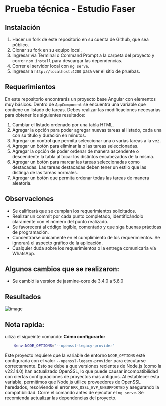 # Prueba técnica - Estudio Faser
## Instalación
1. Hacer un fork de este repositorio en su cuenta de Github, que sea público.
2. Clonar su fork en su equipo local.
3. Ingresar vía Terminal o Command Prompt a la carpeta del proyecto y correr `npm install` para descargar las dependencias.
4. Correr el servidor local con `ng serve`.
5. Ingresar a `http://localhost:4200` para ver el sitio de pruebas.
## Requerimientos
En este repositorio encontrarás un proyecto base Angular con elementos muy básicos. Dentro de `AppComponent` se encuentra una variable que contiene un listado de tareas. Debes realizar las modificaciones necesarias para obtener los siguientes resultados:
1. Cambiar el listado ordenado por una tabla HTML.
2. Agregar la opción para poder agregar nuevas tareas al listado, cada una con su título y duración en minutos.
3. Agregar un control que permita seleccionar una o varias tareas a la vez.
4. Agregar un botón para eliminar la o las tareas seleccionadas.
5. Agregar la opción de poder ordenar de manera ascendente o descendente la tabla al tocar los distintos encabezados de la misma.
6. Agregar un botón para marcar las tareas seleccionadas como destacadas. Las tareas destacadas deben tener un estilo que las distinga de las tareas normales.
7. Agregar un botón que permita ordenar todas las tareas de manera aleatoria.
## Observaciones
- Se calificará que se cumplan los requerimientos solicitados.
- Realizar un commit por cada punto completado, identificándolo claramente con el número del punto realizado.
- Se favorecerá al código legible, comentado y que siga buenas prácticas de programación.
- Concentrarse únicamente en el cumplimiento de los requerimientos. Se ignorará el aspecto gráfico de la aplicación.
- Cualquier duda sobre los requerimientos o la entrega comunicarla vía WhatsApp.
## Algunos cambios que se realizaron:
- Se cambió la version de jasmine-core de 3.4.0 a 5.6.0
## Resultados
![image](https://github.com/user-attachments/assets/4f4c2b1b-2d5b-4485-8655-9de11bf815b2)

## Nota rapida:
uiliza el sigueinte comando:
**Cómo configurarlo:** 
```powershell
    $env:NODE_OPTIONS="--openssl-legacy-provider"
```
Este proyecto requiere que la variable de entorno `NODE_OPTIONS` esté configurada con el valor `--openssl-legacy-provider` para ejecutarse correctamente. Esto se debe a que versiones recientes de Node.js (como la v22.14.0) han actualizado OpenSSL, lo que puede causar incompatibilidad con ciertas configuraciones de proyectos más antiguos. Al establecer esta variable, permitimos que Node.js utilice proveedores de OpenSSL heredados, resolviendo el error `ERR_OSSL_EVP_UNSUPPORTED` y asegurando la compatibilidad.
Corre el comando antes de ejecutar el `ng serve`. Se recomienda actualizar las dependencias del proyecto. 

